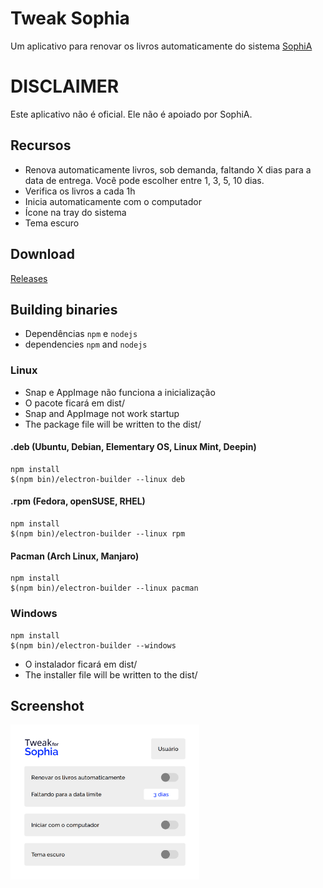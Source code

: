 # Tweak Sophia
Um aplicativo para renovar os livros automaticamente do sistema [SophiA](https://www.sophia.com.br/)
 
DISCLAIMER
==========
Este aplicativo não é oficial. Ele não é apoiado por SophiA.
 
## Recursos
* Renova automaticamente livros, sob demanda, faltando X dias para a data de entrega. Você pode escolher entre 1, 3, 5, 10 dias.
* Verifica os livros a cada 1h 
* Inicia automaticamente com o computador
* Ícone na tray do sistema
* Tema escuro

## Download
[Releases](https://github.com/GeovaneSchmitz/tweakSophia/releases)

##  Building binaries
* Dependências `npm` e `nodejs`
* dependencies `npm` and `nodejs`

### Linux
* Snap e AppImage não funciona a inicialização
* O pacote ficará em dist/
* Snap and AppImage not work startup
* The package file will be written to the dist/

#### .deb (Ubuntu, Debian, Elementary OS, Linux Mint, Deepin)

```
npm install
$(npm bin)/electron-builder --linux deb
```

#### .rpm (Fedora, openSUSE, RHEL)

```
npm install
$(npm bin)/electron-builder --linux rpm
```

#### Pacman (Arch Linux, Manjaro)

```
npm install
$(npm bin)/electron-builder --linux pacman
```

### Windows

```
npm install
$(npm bin)/electron-builder --windows 
```
* O instalador ficará em dist/
* The installer file will be written to the dist/
## Screenshot
<img src="https://github.com/GeovaneSchmitz/tweakSophia/blob/master/screenshot.png"  width="60%">
